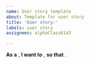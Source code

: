 ```yaml
---
name: User story template
about: Template for user story
title: 'User story:'
labels: user story
assignees: alphaClass6143

---
```


**As a** ,
**I want to** ,
**so that** .
